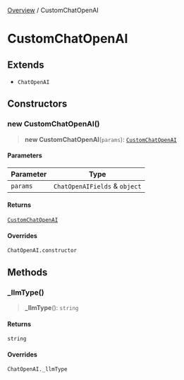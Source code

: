 [Overview](../index.md) / CustomChatOpenAI

# CustomChatOpenAI

## Extends

- `ChatOpenAI`

## Constructors

### new CustomChatOpenAI()

> **new CustomChatOpenAI**(`params`): [`CustomChatOpenAI`](CustomChatOpenAI.md)

#### Parameters

| Parameter | Type |
| ------ | ------ |
| `params` | `ChatOpenAIFields` & `object` |

#### Returns

[`CustomChatOpenAI`](CustomChatOpenAI.md)

#### Overrides

`ChatOpenAI.constructor`

## Methods

### \_llmType()

> **\_llmType**(): `string`

#### Returns

`string`

#### Overrides

`ChatOpenAI._llmType`
